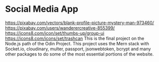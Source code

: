 # Social Media App

https://pixabay.com/vectors/blank-profile-picture-mystery-man-973460/
https://pixabay.com/users/wanderercreative-855399/
https://icons8.com/icon/set/thumbs-up/group-ui
https://icons8.com/icons/set/trashcan
This is the final project on the Node.js path of the Odin Project.
This project uses the Mern stack with Socket.io,
cloudinary, multer, passport, jsonwebtoken, bcrypt and many other packages to do some of the most essential portions of the website.